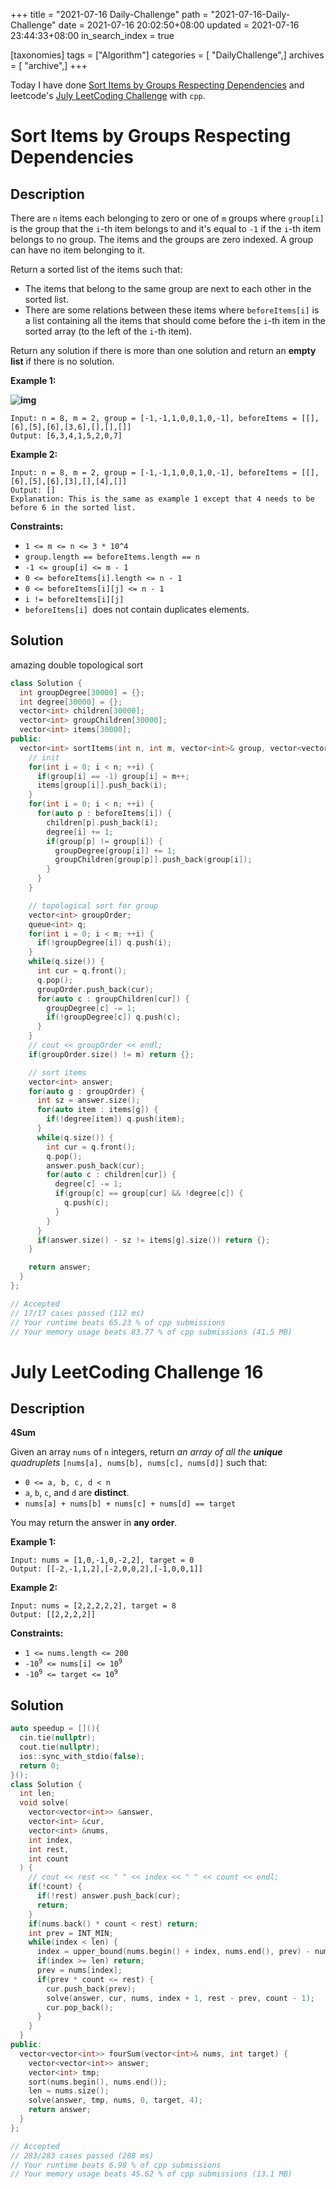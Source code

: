 +++
title = "2021-07-16 Daily-Challenge"
path = "2021-07-16-Daily-Challenge"
date = 2021-07-16 20:02:50+08:00
updated = 2021-07-16 23:44:33+08:00
in_search_index = true

[taxonomies]
tags = ["Algorithm"]
categories = [ "DailyChallenge",]
archives = [ "archive",]
+++

Today I have done [Sort Items by Groups Respecting Dependencies](https://leetcode.com/problems/sort-items-by-groups-respecting-dependencies/description/) and leetcode's [July LeetCoding Challenge](https://leetcode.com/explore/challenge/card/july-leetcoding-challenge-2021/610/week-3-july-15th-july-21st/3816/) with `cpp`.

<!-- more -->

# Sort Items by Groups Respecting Dependencies

## Description

There are `n` items each belonging to zero or one of `m` groups where `group[i]` is the group that the `i`-th item belongs to and it's equal to `-1` if the `i`-th item belongs to no group. The items and the groups are zero indexed. A group can have no item belonging to it.

Return a sorted list of the items such that:

- The items that belong to the same group are next to each other in the sorted list.
- There are some relations between these items where `beforeItems[i]` is a list containing all the items that should come before the `i`-th item in the sorted array (to the left of the `i`-th item).

Return any solution if there is more than one solution and return an **empty list** if there is no solution.

 

**Example 1:**

**![img](https://assets.leetcode.com/uploads/2019/09/11/1359_ex1.png)**

```
Input: n = 8, m = 2, group = [-1,-1,1,0,0,1,0,-1], beforeItems = [[],[6],[5],[6],[3,6],[],[],[]]
Output: [6,3,4,1,5,2,0,7]
```

**Example 2:**

```
Input: n = 8, m = 2, group = [-1,-1,1,0,0,1,0,-1], beforeItems = [[],[6],[5],[6],[3],[],[4],[]]
Output: []
Explanation: This is the same as example 1 except that 4 needs to be before 6 in the sorted list.
```

 

**Constraints:**

- `1 <= m <= n <= 3 * 10^4`
- `group.length == beforeItems.length == n`
- `-1 <= group[i] <= m - 1`
- `0 <= beforeItems[i].length <= n - 1`
- `0 <= beforeItems[i][j] <= n - 1`
- `i != beforeItems[i][j]`
- `beforeItems[i] `does not contain duplicates elements.

## Solution

amazing double topological sort

``` cpp
class Solution {
  int groupDegree[30000] = {};
  int degree[30000] = {};
  vector<int> children[30000];
  vector<int> groupChildren[30000];
  vector<int> items[30000];
public:
  vector<int> sortItems(int n, int m, vector<int>& group, vector<vector<int>>& beforeItems) {
    // init
    for(int i = 0; i < n; ++i) {
      if(group[i] == -1) group[i] = m++;
      items[group[i]].push_back(i);
    }
    for(int i = 0; i < n; ++i) {
      for(auto p : beforeItems[i]) {
        children[p].push_back(i);
        degree[i] += 1;
        if(group[p] != group[i]) {
          groupDegree[group[i]] += 1;
          groupChildren[group[p]].push_back(group[i]);
        }
      }
    }

    // topological sort for group
    vector<int> groupOrder;
    queue<int> q;
    for(int i = 0; i < m; ++i) {
      if(!groupDegree[i]) q.push(i);
    }
    while(q.size()) {
      int cur = q.front();
      q.pop();
      groupOrder.push_back(cur);
      for(auto c : groupChildren[cur]) {
        groupDegree[c] -= 1;
        if(!groupDegree[c]) q.push(c);
      }
    }
    // cout << groupOrder << endl;
    if(groupOrder.size() != m) return {};

    // sort items
    vector<int> answer;
    for(auto g : groupOrder) {
      int sz = answer.size();
      for(auto item : items[g]) {
        if(!degree[item]) q.push(item);
      }
      while(q.size()) {
        int cur = q.front();
        q.pop();
        answer.push_back(cur);
        for(auto c : children[cur]) {
          degree[c] -= 1;
          if(group[c] == group[cur] && !degree[c]) {
            q.push(c);
          }
        }
      }
      if(answer.size() - sz != items[g].size()) return {};
    }

    return answer;
  }
};

// Accepted
// 17/17 cases passed (112 ms)
// Your runtime beats 65.23 % of cpp submissions
// Your memory usage beats 83.77 % of cpp submissions (41.5 MB)
```

# July LeetCoding Challenge 16

## Description

**4Sum**

Given an array `nums` of `n` integers, return *an array of all the **unique** quadruplets* `[nums[a], nums[b], nums[c], nums[d]]` such that:

- `0 <= a, b, c, d < n`
- `a`, `b`, `c`, and `d` are **distinct**.
- `nums[a] + nums[b] + nums[c] + nums[d] == target`

You may return the answer in **any order**.

 

**Example 1:**

```
Input: nums = [1,0,-1,0,-2,2], target = 0
Output: [[-2,-1,1,2],[-2,0,0,2],[-1,0,0,1]]
```

**Example 2:**

```
Input: nums = [2,2,2,2,2], target = 8
Output: [[2,2,2,2]]
```

 

**Constraints:**

<ul>
	<li><code>1 &lt;= nums.length &lt;= 200</code></li>
	<li><code>-10<sup>9</sup> &lt;= nums[i] &lt;= 10<sup>9</sup></code></li>
	<li><code>-10<sup>9</sup> &lt;= target &lt;= 10<sup>9</sup></code></li>
</ul>

## Solution

``` cpp
auto speedup = [](){
  cin.tie(nullptr);
  cout.tie(nullptr);
  ios::sync_with_stdio(false);
  return 0;
}();
class Solution {
  int len;
  void solve(
    vector<vector<int>> &answer,
    vector<int> &cur,
    vector<int> &nums,
    int index,
    int rest,
    int count
  ) {
    // cout << rest << " " << index << " " << count << endl;
    if(!count) {
      if(!rest) answer.push_back(cur);
      return;
    }
    if(nums.back() * count < rest) return;
    int prev = INT_MIN;
    while(index < len) {
      index = upper_bound(nums.begin() + index, nums.end(), prev) - nums.begin();
      if(index >= len) return;
      prev = nums[index];
      if(prev * count <= rest) {
        cur.push_back(prev);
        solve(answer, cur, nums, index + 1, rest - prev, count - 1);
        cur.pop_back();
      }
    }
  }
public:
  vector<vector<int>> fourSum(vector<int>& nums, int target) {
    vector<vector<int>> answer;
    vector<int> tmp;
    sort(nums.begin(), nums.end());
    len = nums.size();
    solve(answer, tmp, nums, 0, target, 4);
    return answer;
  }
};

// Accepted
// 283/283 cases passed (288 ms)
// Your runtime beats 6.98 % of cpp submissions
// Your memory usage beats 45.62 % of cpp submissions (13.1 MB)
```
